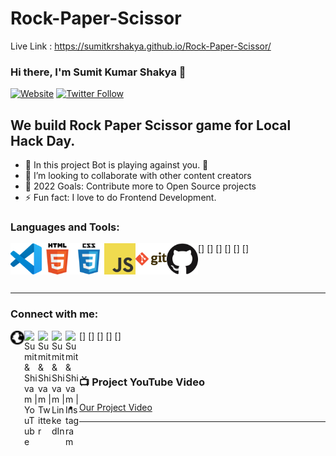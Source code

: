 # Rock-Paper-Scissor
Live Link : https://sumitkrshakya.github.io/Rock-Paper-Scissor/

### Hi there, I'm Sumit Kumar Shakya 👋 

[![Website](https://img.shields.io/website?label=codeSTACKr.com&style=for-the-badge&url=https%3A%2F%2Fcodestackr.com)](https://codestackr.com)
[![Twitter Follow](https://img.shields.io/twitter/follow/codeSTACKr?color=1DA1F2&logo=twitter&style=for-the-badge)](https://twitter.com/intent/follow?original_referer=https%3A%2F%2Fgithub.com%2FcodeSTACKr&screen_name=codeSTACKr)

## We build Rock Paper Scissor game for Local Hack Day.

- 🌱 In this project Bot is playing against you. 🤣
- 👯 I’m looking to collaborate with other content creators
- 🥅 2022 Goals: Contribute more to Open Source projects
- ⚡ Fun fact: I love to do Frontend Development.

### Languages and Tools:

[<img align="left" alt="Visual Studio Code" width="50px" src="https://raw.githubusercontent.com/github/explore/80688e429a7d4ef2fca1e82350fe8e3517d3494d/topics/visual-studio-code/visual-studio-code.png" />]
[<img align="left" alt="HTML5" width="50px" src="https://raw.githubusercontent.com/github/explore/80688e429a7d4ef2fca1e82350fe8e3517d3494d/topics/html/html.png" />]
[<img align="left" alt="CSS3" width="50px" src="https://raw.githubusercontent.com/github/explore/80688e429a7d4ef2fca1e82350fe8e3517d3494d/topics/css/css.png" />]
[<img align="left" alt="JavaScript" width="50px" src="https://raw.githubusercontent.com/github/explore/80688e429a7d4ef2fca1e82350fe8e3517d3494d/topics/javascript/javascript.png" />]
[<img align="left" alt="Git" width="50px" src="https://raw.githubusercontent.com/github/explore/80688e429a7d4ef2fca1e82350fe8e3517d3494d/topics/git/git.png" />]
[<img align="left" alt="GitHub" width="50px" src="https://raw.githubusercontent.com/github/explore/78df643247d429f6cc873026c0622819ad797942/topics/github/github.png" />]

<br />
<br />

---

### Connect with me:

[<img align="left" alt="Sumit & Shivam" width="22px" src="https://raw.githubusercontent.com/iconic/open-iconic/master/svg/globe.svg" />]
[<img align="left" alt="Sumit & Shivam | YouTube" width="22px" src="https://cdn.jsdelivr.net/npm/simple-icons@v3/icons/youtube.svg" />]
[<img align="left" alt="Sumit & Shivam | Twitter" width="22px" src="https://cdn.jsdelivr.net/npm/simple-icons@v3/icons/twitter.svg" />]
[<img align="left" alt="Sumit & Shivam | LinkedIn" width="22px" src="https://cdn.jsdelivr.net/npm/simple-icons@v3/icons/linkedin.svg" />]
[<img align="left" alt="Sumit & Shivam | Instagram" width="22px" src="https://cdn.jsdelivr.net/npm/simple-icons@v3/icons/instagram.svg" />]

<br />

### 📺 Project YouTube Video

<!-- YOUTUBE:START -->
- [Our Project Video](https://www.youtube.com/watch?v=IQT63geIbHY)
<!-- YOUTUBE:END -->

---
